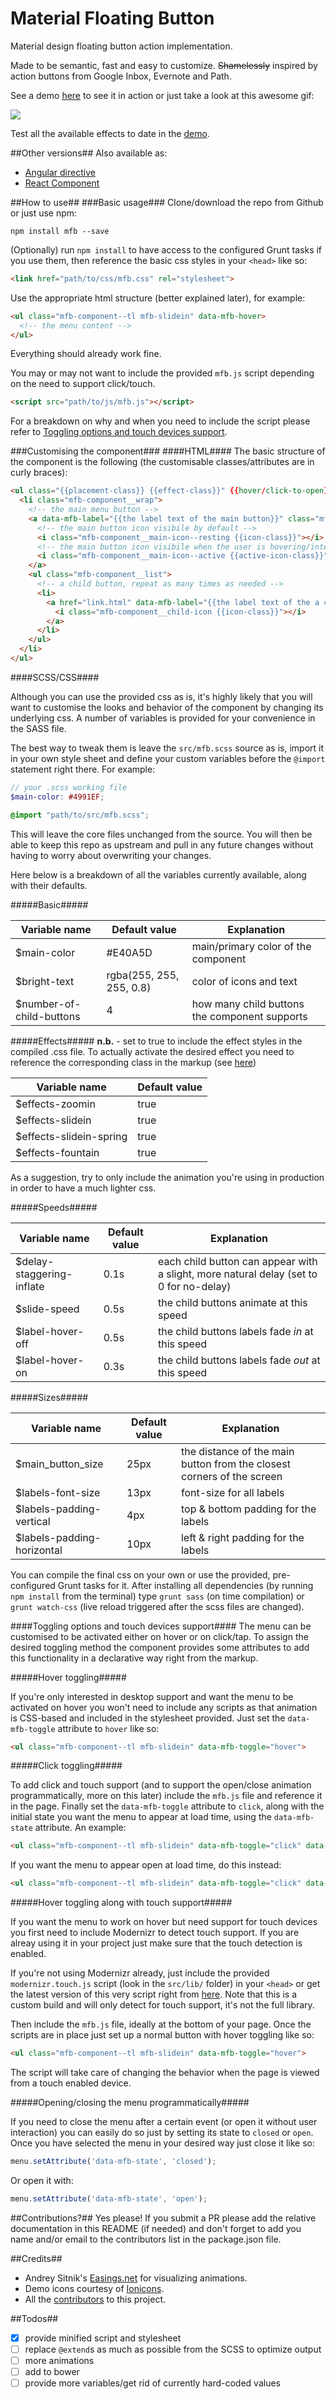 Material Floating Button
========================

Material design floating button action implementation.

Made to be semantic, fast and easy to customize.
~~Shamelessly~~ inspired by action buttons from Google Inbox, Evernote and Path.

See a demo [here](http://nobitagit.github.io/material-floating-button/) to see it in action or just take a look at this awesome gif:

<img src="http://zippy.gfycat.com/LimitedTatteredFieldmouse.gif">

Test all the available effects to date in the [demo](http://nobitagit.github.io/material-floating-button/).

##Other versions##
Also available as:

- [Angular directive](https://github.com/nobitagit/ng-material-floating-button)
- [React Component](https://github.com/nobitagit/react-material-floating-button)

##How to use##
###Basic usage###
Clone/download the repo from Github or just use npm:
```
npm install mfb --save
```

(Optionally) run `npm install` to have access to the configured Grunt tasks if you use them, then reference the basic css styles in your `<head>` like so:

```html
<link href="path/to/css/mfb.css" rel="stylesheet">
```

Use the appropriate html structure (better explained later), for example:

```html
<ul class="mfb-component--tl mfb-slidein" data-mfb-hover>
  <!-- the menu content -->
</ul>
```
Everything should already work fine.

You may or may not want to include the provided `mfb.js` script depending on the need to support click/touch.

```html
<script src="path/to/js/mfb.js"></script>
```

For a breakdown on why and when you need to include the script please refer to [Toggling options and touch devices support](#toggling-opts).

###Customising the component###
####HTML####
The basic structure of the component is the following (the customisable classes/attributes are in curly braces):

```html
<ul class="{{placement-class}} {{effect-class}}" {{hover/click-to-open}} {{menu-state}}>
  <li class="mfb-component__wrap">
    <!-- the main menu button -->
    <a data-mfb-label="{{the label text of the main button}}" class="mfb-component__button--main">
      <!-- the main button icon visibile by default -->
      <i class="mfb-component__main-icon--resting {{icon-class}}"></i>
      <!-- the main button icon visibile when the user is hovering/interacting with the menu -->
      <i class="mfb-component__main-icon--active {{active-icon-class}}"></i>
    </a>
    <ul class="mfb-component__list">
      <!-- a child button, repeat as many times as needed -->
      <li>
        <a href="link.html" data-mfb-label="{{the label text of the a child button}}" class="mfb-component__button--child">
          <i class="mfb-component__child-icon {{icon-class}}"></i>
        </a>
      </li>
    </ul>
  </li>
</ul>
```

####SCSS/CSS####

Although you can use the provided css as is, it's highly likely that you will want to customise the looks and behavior of the component by changing its underlying css. A number of variables is provided for your convenience in the SASS file.

The best way to tweak them is leave the `src/mfb.scss` source as is, import it in your own style sheet and define your custom variables before the `@import` statement right there. For example:

```scss
// your .scss working file
$main-color: #4991EF;

@import "path/to/src/mfb.scss";
```

This will leave the core files unchanged from the source. You will then be able to keep this repo as upstream and pull in any future changes without having to worry about overwriting your changes.

Here below is a breakdown of all the variables currently available, along with their defaults.

#####Basic#####

Variable name | Default value | Explanation
--- | --- | ---
$main-color | #E40A5D | main/primary color of the component
$bright-text | rgba(255, 255, 255, 0.8) | color of icons and text
$number-of-child-buttons | 4 | how many child buttons the component supports

#####Effects#####
**n.b.** - set to true to include the effect styles in the compiled .css file. To actually activate the desired effect you need to reference the corresponding class in the markup (see [here](#html))

Variable name | Default value
--- | ---
$effects-zoomin | true
$effects-slidein | true
$effects-slidein-spring | true
$effects-fountain | true

As a suggestion, try to only include the animation you're using in production in order to have a much lighter css.

#####Speeds#####

Variable name | Default value | Explanation
--- | --- | ---
$delay-staggering-inflate | 0.1s | each child button can appear with a slight, more natural delay (set to 0 for no-delay)
$slide-speed | 0.5s | the child buttons animate at this speed
$label-hover-off | 0.5s | the child buttons labels fade *in* at this speed
$label-hover-on | 0.3s | the child buttons labels fade *out* at this speed

#####Sizes#####

Variable name | Default value | Explanation
--- | --- | ---
$main_button_size | 25px | the distance of the main button from the closest corners of the screen
$labels-font-size | 13px |font-size for all labels
$labels-padding-vertical | 4px | top & bottom padding for the labels
$labels-padding-horizontal | 10px | left & right padding for the labels

You can compile the final css on your own or use the provided, pre-configured Grunt tasks for it. After installing all dependencies (by running `npm install` from the terminal) type `grunt sass` (on time compilation) or `grunt watch-css` (live reload triggered after the scss files are changed).

<a name="toggling-opts"></a>
####Toggling options and touch devices support####
The menu can be customised to be activated either on hover or on click/tap. To assign the desired toggling method the component provides some attributes to add this functionality in a declarative way right from the markup.

#####Hover toggling#####

If you're only interested in desktop support and want the menu to be activated on hover you won't need to include any scripts as that animation is CSS-based and included in the stylesheet provided. Just set the `data-mfb-toggle` attribute to `hover` like so:

```html
<ul class="mfb-component--tl mfb-slidein" data-mfb-toggle="hover">
```

#####Click toggling#####

To add click and touch support (and to support the open/close animation programmatically, more on this later) include the `mfb.js` file and reference it in the page. Finally set the `data-mfb-toggle` attribute to `click`, along with the initial state you want the menu to appear at load time, using the `data-mfb-state` attribute. An example:

```html
<ul class="mfb-component--tl mfb-slidein" data-mfb-toggle="click" data-mfb-state="closed">
```

If you want the menu to appear open at load time, do this instead:

```html
<ul class="mfb-component--tl mfb-slidein" data-mfb-toggle="click" data-mfb-state="open">
```

#####Hover toggling along with touch support#####

If you want the menu to work on hover but need support for touch devices you first need to include Modernizr to detect touch support. If you are alreay using it in your project just make sure that the touch detection is enabled.

If you're not using Modernizr already, just include the provided `modernizr.touch.js` script (look in the `src/lib/` folder) in your `<head>` or get the latest version of this very script right from [here](http://modernizr.com/download/#-touch-teststyles-prefixes). Note that this is a custom build and will only detect for touch support, it's not the full library.

Then include the `mfb.js` file, ideally at the bottom of your page.
Once the scripts are in place just set up a normal button with hover toggling like so:

```html
<ul class="mfb-component--tl mfb-slidein" data-mfb-toggle="hover">
```

The script will take care of changing the behavior when the page is viewed from a touch enabled device.

#####Opening/closing the menu programmatically#####

If you need to close the menu after a certain event (or open it without user interaction) you can easily do so just by setting its state to `closed` or `open`. Once you have selected the menu in your desired way just close it like so:

```js
menu.setAttribute('data-mfb-state', 'closed');
```
Or open it with:

```js
menu.setAttribute('data-mfb-state', 'open');
```

##Contributions?##
Yes please!
If you submit a PR please add the relative documentation in this README (if needed) and don't forget to add you name and/or email to the contributors list in the package.json file.

##Credits##
- Andrey Sitnik's [Easings.net](http://easings.net/) for visualizing animations.
- Demo icons courtesy of [Ionicons](ionicons.com).
- All the [contributors](https://github.com/nobitagit/material-floating-button/graphs/contributors) to this project.

##Todos##

- [x] provide minified script and stylesheet
- [ ] replace `@extend`s as much as possible from the SCSS to optimize output
- [ ] more animations
- [ ] add to bower
- [ ] provide more variables/get rid of currently hard-coded values
